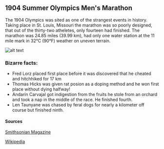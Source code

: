 ## 1904 Summer Olympics Men's Marathon

The 1904 Olympics was sited as one of the strangest events in history.
Taking place in St. Louis, Missouri the marathon was so poorly designed, that out of the thirty-two atheletes, only fourteen had finished.
The marathon was 24.85 miles (39.99 km), had only one water station at the 11 mile mark in 32°C (90°F) weather on uneven terrain.

![alt text](https://upload.wikimedia.org/wikipedia/commons/6/66/Marathon_Hicks1904.jpg)

### Bizarre facts:
- Fred Lorz placed first place before it was discovered that he cheated and hitchhiked for 17 km
- Thomas Hicks was given rat posion as a doping method and he won first place without dying halfway!
- Andarín Carvajal got indigestion from the fruits he stole from an orchard and took a nap in the middle of the race. He finished fourth.
- Len Taunyane was chased by feral dogs for nearly a kilometer off course but finished ninth.

#### Sources
[Smithsonian Magazine](https://www.smithsonianmag.com/history/the-1904-olympic-marathon-may-have-been-the-strangest-ever-14910747/)

[Wikipedia](https://en.wikipedia.org/wiki/Athletics_at_the_1904_Summer_Olympics_%E2%80%93_Men%27s_marathon)
